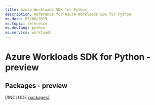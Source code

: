```yaml
---
title: Azure Workloads SDK for Python
description: Reference for Azure Workloads SDK for Python
ms.date: 05/08/2025
ms.topic: reference
ms.devlang: python
ms.service: workloads
---
```

# Azure Workloads SDK for Python - preview
## Packages - preview
[!INCLUDE [packages](workloads-index.md)]